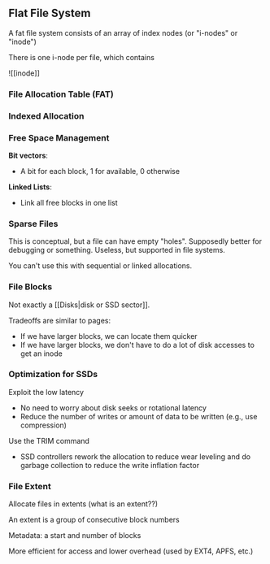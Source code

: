 
## Flat File System

A fat file system consists of an array of index nodes (or "i-nodes" or "inode")

There is one i-node per file, which contains

![[inode]]

### File Allocation Table (FAT)

### Indexed Allocation


### Free Space Management

**Bit vectors**:
- A bit for each block, 1 for available, 0 otherwise

**Linked Lists**:
- Link all free blocks in one list

### Sparse Files
This is conceptual, but a file can have empty "holes". Supposedly better for debugging or something. Useless, but supported in file systems.

You can't use this with sequential or linked allocations.

### File Blocks

Not exactly a [[Disks|disk or SSD sector]]. 

Tradeoffs are similar to pages:
- If we have larger blocks, we can locate them quicker
- If we have larger blocks, we don't have to do a lot of disk accesses to get an inode

### Optimization for SSDs

Exploit the low latency
- No need to worry about disk seeks or rotational latency
- Reduce the number of writes or amount of data to be written (e.g., use compression)

Use the TRIM command
- SSD controllers rework the allocation to reduce wear leveling and do garbage collection to reduce the write inflation factor

### File Extent

Allocate files in extents (what is an extent??)

An extent is a group of consecutive block numbers

Metadata: a start and number of blocks

More efficient for access and lower overhead (used by EXT4, APFS, etc.)